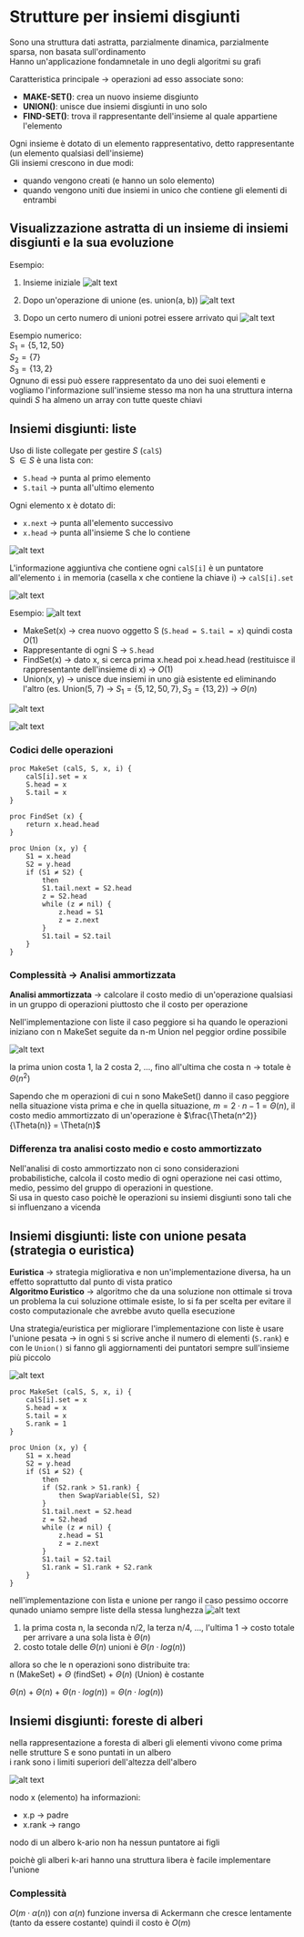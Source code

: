 # Strutture per insiemi disgiunti

Sono una struttura dati astratta, parzialmente dinamica, parzialmente sparsa, non basata sull'ordinamento  
Hanno un'applicazione fondamnetale in uno degli algoritmi su grafi

Caratteristica principale -> operazioni ad esso associate sono:
- **MAKE-SET()**: crea un nuovo insieme disgiunto
- **UNION()**: unisce due insiemi disgiunti in uno solo
- **FIND-SET()**: trova il rappresentante dell'insieme al quale appartiene l'elemento

Ogni insieme è dotato di un elemento rappresentativo, detto rappresentante (un elemento qualsiasi dell'insieme)  
Gli insiemi crescono in due modi:
- quando vengono creati (e hanno un solo elemento)
- quando vengono uniti due insiemi in unico che contiene gli elementi di entrambi

## Visualizzazione astratta di un insieme di insiemi disgiunti e la sua evoluzione
Esempio:
1. Insieme iniziale
![alt text](images/08_00.png)

2. Dopo un'operazione di unione (es. union(a, b))
![alt text](images/08_01.png)

3. Dopo un certo numero di unioni potrei essere arrivato qui
![alt text](images/08_02.png)

Esempio numerico:  
$S_1 = \{5, 12, 50\}$  
$S_2 = \{7\}$  
$S_3 = \{13, 2\}$  
Ognuno di essi può essere rappresentato da uno dei suoi elementi e vogliamo l'informazione sull'insieme stesso ma non ha una struttura interna quindi $S$ ha almeno un array con tutte queste chiavi

## Insiemi disgiunti: liste
Uso di liste collegate per gestire $S$ (`calS`)  
S $\in S$ è una lista con:
- `S.head` -> punta al primo elemento
- `S.tail` -> punta all'ultimo elemento

Ogni elemento x è dotato di:
- `x.next` -> punta all'elemento successivo
- `x.head` -> punta all'insieme S che lo contiene

![alt text](images/08_03.png)

L'informazione aggiuntiva che contiene ogni `calS[i]` è un puntatore all'elemento `i` in memoria (casella x che contiene la chiave i) -> `calS[i].set`

![alt text](images/08_04.png)

Esempio:
![alt text](images/08_05.png)

- MakeSet(x) -> crea nuovo oggetto S (`S.head = S.tail = x`) quindi costa $O(1)$
- Rappresentante di ogni S -> `S.head`
- FindSet(x) -> dato x, si cerca prima x.head poi x.head.head (restituisce il rappresentante dell'insieme di x) -> $O(1)$
- Union(x, y) -> unisce due insiemi in uno già esistente ed eliminando l'altro (es. Union(5, 7) -> $S_1 = \{5, 12, 50, 7\}, S_3 = \{13, 2\}$) -> $\Theta(n)$

![alt text](images/08_06.png)

![alt text](images/08_07.png)

### Codici delle operazioni
```pseudocode
proc MakeSet (calS, S, x, i) {
    calS[i].set = x
    S.head = x
    S.tail = x
}
```

```pseudocode
proc FindSet (x) {
    return x.head.head
}
```

```pseudocode
proc Union (x, y) {
    S1 = x.head
    S2 = y.head
    if (S1 ≠ S2) {
        then
        S1.tail.next = S2.head
        z = S2.head
        while (z ≠ nil) {
            z.head = S1
            z = z.next
        }
        S1.tail = S2.tail
    }
}
```

### Complessità -> Analisi ammortizzata
**Analisi ammortizzata** -> calcolare il costo medio di un'operazione qualsiasi in un gruppo di operazioni piuttosto che il costo per operazione

Nell'implementazione con liste il caso peggiore si ha quando le operazioni iniziano con n MakeSet seguite da n-m Union nel peggior ordine possibile

![alt text](images/08_08.png)

la prima union costa 1, la 2 costa 2, ..., fino all'ultima che costa n -> totale è $\Theta(n^2)$

Sapendo che m operazioni di cui n sono MakeSet() danno il caso peggiore nella situazione vista prima e che in quella situazione, $m = 2\cdot n-1 = \Theta(n)$, il costo medio ammortizzato di un'operazione è $\frac{\Theta(n^2)}{\Theta(n)} = \Theta(n)$

### Differenza tra analisi costo medio e costo ammortizzato
Nell'analisi di costo ammortizzato non ci sono considerazioni probabilistiche, calcola il costo medio di ogni operazione nei casi ottimo, medio, pessimo del gruppo di operazioni in questione.  
Si usa in questo caso poichè le operazioni su insiemi disgiunti sono tali che si influenzano a vicenda

## Insiemi disgiunti: liste con unione pesata (strategia o euristica)
**Euristica** -> strategia migliorativa e non un'implementazione diversa, ha un effetto soprattutto dal punto di vista pratico  
**Algoritmo Euristico** -> algoritmo che da una soluzione non ottimale si trova un problema la cui soluzione ottimale esiste, lo si fa per scelta per evitare il costo computazionale che avrebbe avuto quella esecuzione

Una strategia/euristica per migliorare l'implementazione con liste è usare l'unione pesata -> in ogni `S` si scrive anche il numero di elementi (`S.rank`) e con le `Union()` si fanno gli aggiornamenti dei puntatori sempre sull'insieme più piccolo

![alt text](images/08_09.png)

```pseudocode
proc MakeSet (calS, S, x, i) {
    calS[i].set = x
    S.head = x
    S.tail = x
    S.rank = 1
}
```

```pseudocode
proc Union (x, y) {
    S1 = x.head
    S2 = y.head
    if (S1 ≠ S2) {
        then
        if (S2.rank > S1.rank) {
            then SwapVariable(S1, S2)
        }
        S1.tail.next = S2.head
        z = S2.head
        while (z ≠ nil) {
            z.head = S1
            z = z.next
        }
        S1.tail = S2.tail
        S1.rank = S1.rank + S2.rank
    }
}
```

nell'implementazione con lista e unione per rango il caso pessimo occorre qunado uniamo sempre liste della stessa lunghezza
![alt text](Disegno-1.png)

1. la prima costa n, la seconda n/2, la terza n/4, ..., l'ultima 1 -> costo totale per arrivare a una sola lista è $\Theta(n)$
2. costo totale delle $\Theta(n)$ unioni è $\Theta(n \cdot log(n))$

allora so che le n operazioni sono distribuite tra:  
n (MakeSet) + $\Theta$ (findSet) + $\Theta(n)$ (Union) è costante

$\Theta(n)$ + $\Theta(n)$ + $\Theta(n \cdot log(n)) = \Theta(n \cdot log(n))$

## Insiemi disgiunti: foreste di alberi
nella rappresentazione a foresta di alberi gli elementi vivono come prima nelle strutture S e sono puntati in un albero  
i rank sono i limiti superiori dell'altezza dell'albero

![alt text](Disegno-2.png)

nodo x (elemento) ha informazioni:
- x.p -> padre
- x.rank -> rango


nodo di un albero k-ario non ha nessun puntatore ai figli  

poichè gli alberi k-ari hanno una struttura libera è facile implementare l'unione

### Complessità
$O(m \cdot \alpha(n))$ con $\alpha(n)$ funzione inversa di Ackermann che cresce lentamente (tanto da essere costante) quindi il costo è $O(m)$
